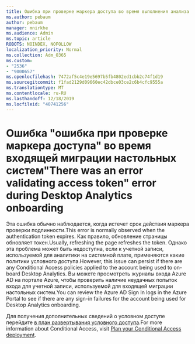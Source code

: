 ```yaml
---
title: Ошибка при проверке маркера доступа во время выполнения анализа настольных систем
ms.author: pebaum
author: pebaum
manager: mnirkhe
ms.audience: Admin
ms.topic: article
ROBOTS: NOINDEX, NOFOLLOW
localization_priority: Normal
ms.collection: Adm_O365
ms.custom:
- "2536"
- "9000657"
ms.openlocfilehash: 7472af5c4e19e5697b5fb4802ed1cbb2c74f1d19
ms.sourcegitcommit: f1fad2129d09660ec42dbce03ce2c6b4cfc9555a
ms.translationtype: MT
ms.contentlocale: ru-RU
ms.lasthandoff: 12/18/2019
ms.locfileid: "40741256"
---
```

# <a name="there-was-an-error-validating-access-token-error-during-desktop-analytics-onboarding"></a><span data-ttu-id="31f40-102">Ошибка "ошибка при проверке маркера доступа" во время входящей миграции настольных систем</span><span class="sxs-lookup"><span data-stu-id="31f40-102">"There was an error validating access token" error during Desktop Analytics onboarding</span></span>

<span data-ttu-id="31f40-103">Эта ошибка обычно наблюдается, когда истечет срок действия маркера проверки подлинности.</span><span class="sxs-lookup"><span data-stu-id="31f40-103">This error is normally observed when the authentication token expires.</span></span> <span data-ttu-id="31f40-104">Как правило, обновление страницы обновляет токен.</span><span class="sxs-lookup"><span data-stu-id="31f40-104">Usually, refreshing the page refreshes the token.</span></span> <span data-ttu-id="31f40-105">Однако эта проблема может быть недоступна, если к учетной записи, используемой для аналитики на системной плате, применяются какие политики условного доступа.</span><span class="sxs-lookup"><span data-stu-id="31f40-105">However, this issue can persist if there are any Conditional Access policies applied to the account being used to on-board Desktop Analytics.</span></span> <span data-ttu-id="31f40-106">Вы можете просмотреть журналы входа Azure AD на портале Azure, чтобы проверить наличие неудачных попыток входа для учетной записи, используемой для входящей миграции настольных систем.</span><span class="sxs-lookup"><span data-stu-id="31f40-106">You can review the Azure AD Sign In logs in the Azure Portal to see if there are any sign-in failures for the account being used for Desktop Analytics onboarding.</span></span>

<span data-ttu-id="31f40-107">Для получения дополнительных сведений о условном доступе перейдите [в план развертывания условного доступа](https://docs.microsoft.com/azure/active-directory/conditional-access/plan-conditional-access).</span><span class="sxs-lookup"><span data-stu-id="31f40-107">For more information about Conditional Access, visit [Plan your Conditional Access deployment](https://docs.microsoft.com/azure/active-directory/conditional-access/plan-conditional-access).</span></span>